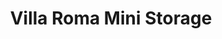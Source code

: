 ---
title: "Villa Roma Mini Storage"
url: /hammond/villa-roma-mini-storage-c-m-fagan-drive/
shop: Mieten
---
